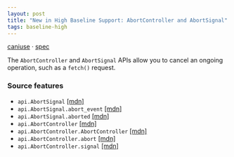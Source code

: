 ```yaml
---
layout: post
title: "New in High Baseline Support: AbortController and AbortSignal"
tags: baseline-high
---
```


[caniuse](https://caniuse.com/?search=aborting) · [spec](https://dom.spec.whatwg.org/#aborting-ongoing-activities)

The `AbortController` and `AbortSignal` APIs allow you to cancel an ongoing operation, such as a `fetch()` request.

### Source features

- ``api.AbortSignal`` [[mdn]](https://https://developer.mozilla.org/en-US/search?q=api.AbortSignal)
- ``api.AbortSignal.abort_event`` [[mdn]](https://https://developer.mozilla.org/en-US/search?q=api.AbortSignal.abort_event)
- ``api.AbortSignal.aborted`` [[mdn]](https://https://developer.mozilla.org/en-US/search?q=api.AbortSignal.aborted)
- ``api.AbortController`` [[mdn]](https://https://developer.mozilla.org/en-US/search?q=api.AbortController)
- ``api.AbortController.AbortController`` [[mdn]](https://https://developer.mozilla.org/en-US/search?q=api.AbortController.AbortController)
- ``api.AbortController.abort`` [[mdn]](https://https://developer.mozilla.org/en-US/search?q=api.AbortController.abort)
- ``api.AbortController.signal`` [[mdn]](https://https://developer.mozilla.org/en-US/search?q=api.AbortController.signal)
